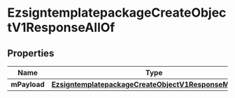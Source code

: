 

# EzsigntemplatepackageCreateObjectV1ResponseAllOf


## Properties

| Name | Type | Description | Notes |
|------------ | ------------- | ------------- | -------------|
|**mPayload** | [**EzsigntemplatepackageCreateObjectV1ResponseMPayload**](EzsigntemplatepackageCreateObjectV1ResponseMPayload.md) |  |  |



